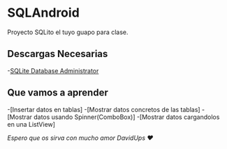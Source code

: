 # SQLAndroid
Proyecto SQLito el tuyo guapo para clase.

## Descargas Necesarias

-[SQLite Database Administrator](#download.orbmu2k.de/download.php?id=19)

## Que vamos a aprender

-[Insertar datos en tablas]
-[Mostrar datos concretos de las tablas]
-[Mostrar datos usando Spinner(ComboBox)]
-[Mostrar datos cargandolos en una ListView]

_Espero que os sirva con mucho amor DavidUps :hearts:_
